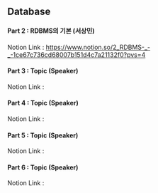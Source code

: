 ## Database
#### Part 2 : RDBMS의 기본 (서상민)
Notion Link : https://www.notion.so/2_RDBMS-_-_-1ce67c736cd68007b151d4c7a21132f0?pvs=4
#### Part 3 : Topic (Speaker)
Notion Link : 
#### Part 4 : Topic (Speaker)
Notion Link : 
#### Part 5 : Topic (Speaker)
Notion Link : 
#### Part 6 : Topic (Speaker)
Notion Link : 